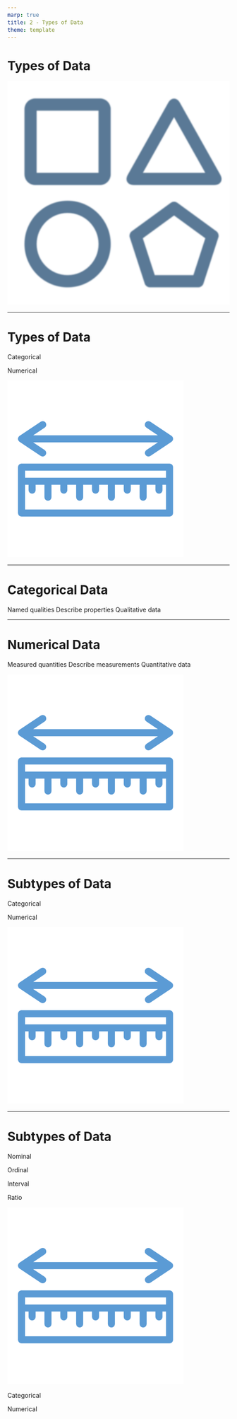 ```yaml
---
marp: true
title: 2 - Types of Data
theme: template
---
```


# Types of Data

![bg contain](images/502-15.png)

<!--
What types of data exist in data science and how do we classify them?
-->

---

<!-- _class: title-two-content -->

# Types of Data

Categorical

Numerical


![image](images/563-18.png)

<!--
[1-2] In data science, there are two main types of data: categorical data and numerical data.

These are the two most common types of data you will encounter in data science and the most common way of classifying or grouping the various types of data.

You'll encounter them quite frequently in data science, so it's important that you clearly understand the distinction between the two.

So, let's spend some time learning about each of them in more detail.
-->

---

<!-- _class: title-two-content-left -->

# Categorical Data

Named qualities
Describe properties
Qualitative data


<!--
[1] Categorical data represent named qualities of an observed phenomenon.

[2] This includes using words to describe the names or properties of objects, like their color, shape, and texture.

For example, the color of an apple is red. 

The word "red" describes the quality of the color of the apple.

[3] In data science, we refer to categorical data as "qualitative data" since they describe the quality of the thing they represent.

However, most beginners more intuitively understand the term "categorical" rather than "qualitative", so we'll continue referring to this type of data as "categorical" data.
-->

---

<!-- _class: title-two-content-left -->

# Numerical Data

Measured quantities
Describe measurements
Quantitative data

![image](images/515-5.png)

<!--
[1] Numerical data represents measured quantities of an observed phenomenon.

[2] This includes using numbers to describe the measurement of objects like their size, weight, and velocity.

For example, the price of 6 apples is $2.00.

"Six" represents the quantity of apples ...

... and "$2.00" represents the price of the apples.

[3] In data science, we refer to numerical data as "quantitative data" since they describe the quantity of the thing they represent.

However, because most beginners often confuse the terms "qualitative" and "quantitative" we're going to continue referring to this type of data as "numerical" data.
-->

---

<!-- _class: title-four-content -->

# Subtypes of Data


Categorical

Numerical


![image](images/535-32.png)

<!--
Categorical and numerical data can be further divided into four subtypes.
-->

---

<!-- _class: title-four-content -->

# Subtypes of Data

Nominal

Ordinal

Interval

Ratio




![image](images/550-52.png)

Categorical

Numerical



<!--
[4-5] Categorical data can be divided into nominal and ordinal data.

[5-6] And numerical data can be divided into interval and ratio data.

Let's take a look at each of these four subtypes of data, next.
-->
